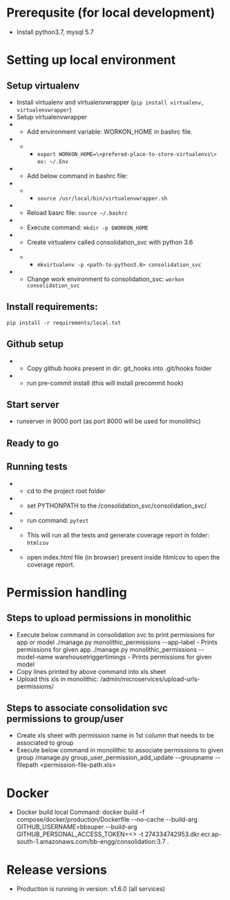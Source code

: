 # Prerequsite (for local development)
* Install python3.7, mysql 5.7

# Setting up local environment
## Setup virtualenv
* Install virtualenv and virtualenvwrapper (`pip install virtualenv, virtualenvwrapper`)
* Setup virtualenvwrapper
* * Add environment variable: WORKON_HOME in bashrc file.
* * * `export WORKON_HOME=\<prefered-place-to-store-virtualenvs\>` `ex: ~/.Env`
* * Add below command in bashrc file:
* * * `source /usr/local/bin/virtualenvwrapper.sh`
* * Reload basrc file: `source ~/.bashrc`
* * Execute command: `mkdir -p $WORKON_HOME`
* * Create virtualenv called consolidation_svc with python 3.6
* * * `mkvirtualenv -p <path-to-python3.6> consolidation_svc `
* * Change work environment to consolidation_svc: `workon consolidation_svc`
## Install requirements:
`pip install -r requirements/local.txt`
## Github setup
* * Copy github hooks present in dir: git_hooks into .git/hooks folder
* * run pre-commit install (this will install precommit hook)
## Start server
* runserver in 9000 port (as port 8000 will be used for monolithic)
## Ready to go
## Running tests
* * cd to the project root folder
* * set PYTHONPATH to the <path-to-consolidation-svc>/consolidation_svc/consolidation_svc/
* * run command: `pytest`
* * This will run all the tests and generate coverage report in folder: `htmlcov`
* * open index.html file (in browser) present inside htmlcov to open the coverage report.

# Permission handling
## Steps to upload permissions in monolithic
* Execute below command in consolidation svc to print permissions for app or model
./manage.py monolithic_permissions --app-label <app-label> - Prints permissions for given app
./manage.py monolithic_permissions --model-name warehousetriggertimings - Prints permissions for given model
* Copy lines printed by above command into xls sheet
* Upload this xls in monolithic: /admin/microservices/upload-urls-permissions/
## Steps to associate consolidation svc permissions to group/user
* Create xls sheet with permission name in 1st column that needs to be associated to group
* Execute below command in monolithic to associate permissions to given group
/manage.py group_user_permission_add_update --groupname <group-name>  --filepath <permission-file-path.xls>

# Docker
* Docker build local
Command: docker build -f compose/docker/production/Dockerfile --no-cache --build-arg GITHUB_USERNAME=bbsuper
--build-arg GITHUB_PERSONAL_ACCESS_TOKEN=<> -t 274334742953.dkr.ecr.ap-south-1.amazonaws.com/bb-engg/consolidation:3.7 .

# Release versions
* Production is running in version: v1.6.0 (all services)
